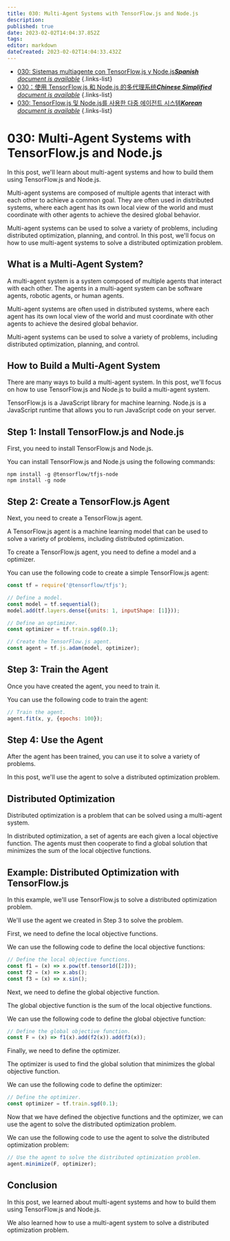 ```yaml
---
title: 030: Multi-Agent Systems with TensorFlow.js and Node.js
description: 
published: true
date: 2023-02-02T14:04:37.852Z
tags: 
editor: markdown
dateCreated: 2023-02-02T14:04:33.432Z
---
```


- [030: Sistemas multiagente con TensorFlow.js y Node.js***Spanish** document is available*](/es/Knowledge-base/TensorFlow-js/Learning/030-multi-agent-systems-with-tensorflow-js-and-node-js)
{.links-list}
- [030：使用 TensorFlow.js 和 Node.js 的多代理系统***Chinese Simplified** document is available*](/zh/Knowledge-base/TensorFlow-js/Learning/030-multi-agent-systems-with-tensorflow-js-and-node-js)
{.links-list}
- [030: TensorFlow.js 및 Node.js를 사용한 다중 에이전트 시스템***Korean** document is available*](/ko/Knowledge-base/TensorFlow-js/Learning/030-multi-agent-systems-with-tensorflow-js-and-node-js)
{.links-list}


# 030: Multi-Agent Systems with TensorFlow.js and Node.js

In this post, we'll learn about multi-agent systems and how to build them using TensorFlow.js and Node.js.

Multi-agent systems are composed of multiple agents that interact with each other to achieve a common goal. They are often used in distributed systems, where each agent has its own local view of the world and must coordinate with other agents to achieve the desired global behavior.

Multi-agent systems can be used to solve a variety of problems, including distributed optimization, planning, and control. In this post, we'll focus on how to use multi-agent systems to solve a distributed optimization problem.

## What is a Multi-Agent System?

A multi-agent system is a system composed of multiple agents that interact with each other. The agents in a multi-agent system can be software agents, robotic agents, or human agents.

Multi-agent systems are often used in distributed systems, where each agent has its own local view of the world and must coordinate with other agents to achieve the desired global behavior.

Multi-agent systems can be used to solve a variety of problems, including distributed optimization, planning, and control.

## How to Build a Multi-Agent System

There are many ways to build a multi-agent system. In this post, we'll focus on how to use TensorFlow.js and Node.js to build a multi-agent system.

TensorFlow.js is a JavaScript library for machine learning. Node.js is a JavaScript runtime that allows you to run JavaScript code on your server.

## Step 1: Install TensorFlow.js and Node.js

First, you need to install TensorFlow.js and Node.js.

You can install TensorFlow.js and Node.js using the following commands:

```
npm install -g @tensorflow/tfjs-node
npm install -g node
```

## Step 2: Create a TensorFlow.js Agent

Next, you need to create a TensorFlow.js agent.

A TensorFlow.js agent is a machine learning model that can be used to solve a variety of problems, including distributed optimization.

To create a TensorFlow.js agent, you need to define a model and a optimizer.

You can use the following code to create a simple TensorFlow.js agent:

```javascript
const tf = require('@tensorflow/tfjs');

// Define a model.
const model = tf.sequential();
model.add(tf.layers.dense({units: 1, inputShape: [1]}));

// Define an optimizer.
const optimizer = tf.train.sgd(0.1);

// Create the TensorFlow.js agent.
const agent = tf.js.adam(model, optimizer);
```

## Step 3: Train the Agent

Once you have created the agent, you need to train it.

You can use the following code to train the agent:

```javascript
// Train the agent.
agent.fit(x, y, {epochs: 100});
```

## Step 4: Use the Agent

After the agent has been trained, you can use it to solve a variety of problems.

In this post, we'll use the agent to solve a distributed optimization problem.

## Distributed Optimization

Distributed optimization is a problem that can be solved using a multi-agent system.

In distributed optimization, a set of agents are each given a local objective function. The agents must then cooperate to find a global solution that minimizes the sum of the local objective functions.

## Example: Distributed Optimization with TensorFlow.js

In this example, we'll use TensorFlow.js to solve a distributed optimization problem.

We'll use the agent we created in Step 3 to solve the problem.

First, we need to define the local objective functions.

We can use the following code to define the local objective functions:

```javascript
// Define the local objective functions.
const f1 = (x) => x.pow(tf.tensor1d([2]));
const f2 = (x) => x.abs();
const f3 = (x) => x.sin();
```

Next, we need to define the global objective function.

The global objective function is the sum of the local objective functions.

We can use the following code to define the global objective function:

```javascript
// Define the global objective function.
const F = (x) => f1(x).add(f2(x)).add(f3(x));
```

Finally, we need to define the optimizer.

The optimizer is used to find the global solution that minimizes the global objective function.

We can use the following code to define the optimizer:

```javascript
// Define the optimizer.
const optimizer = tf.train.sgd(0.1);
```

Now that we have defined the objective functions and the optimizer, we can use the agent to solve the distributed optimization problem.

We can use the following code to use the agent to solve the distributed optimization problem:

```javascript
// Use the agent to solve the distributed optimization problem.
agent.minimize(F, optimizer);
```

## Conclusion

In this post, we learned about multi-agent systems and how to build them using TensorFlow.js and Node.js.

We also learned how to use a multi-agent system to solve a distributed optimization problem.